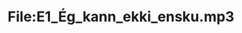---
title: File:E1_Ég_kann_ekki_ensku.mp3
recording of: Ég kann ekki ensku.
reading speed: slow
speaker: E
license: CC0
---